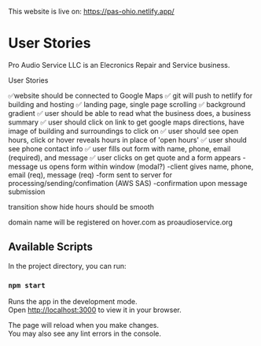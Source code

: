 This website is live on: 
https://pas-ohio.netlify.app/

# User Stories

Pro Audio Service LLC is an Elecronics Repair and Service business.

User Stories

✅website should be connected to Google Maps
✅ git will push to netlify for building and hosting
✅ landing page, single page scrolling
✅ background gradient
✅ user should be able to read what the business does, a business summary
✅ user should click on link to get google maps directions, have image of building and surroundings to click on
✅ user should see open hours, click or hover reveals hours in place of 'open hours'
✅ user should see phone contact info
✅ user fills out form with name, phone, email (required), and message
✅ user clicks on get quote and a form appears
-message us opens form within window (modal?)
-client gives name, phone, email (req), message (req)
-form sent to server for processing/sending/confimation (AWS SAS)
-confirmation upon message submission 

transition show hide hours should be smooth

domain name will be registered on hover.com as proaudioservice.org


## Available Scripts

In the project directory, you can run:

### `npm start`

Runs the app in the development mode.\
Open [http://localhost:3000](http://localhost:3000) to view it in your browser.

The page will reload when you make changes.\
You may also see any lint errors in the console.


